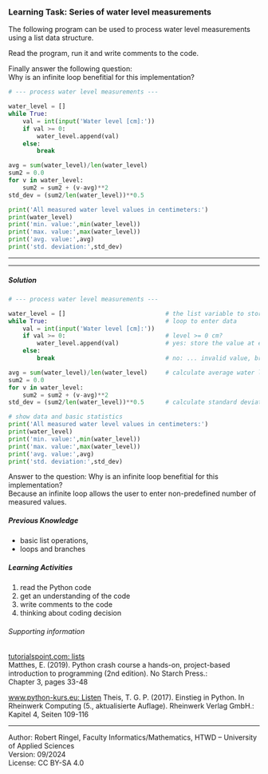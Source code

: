 ### Learning Task: Series of water level measurements

The following program can be used to process water level measurements using a list data structure.

Read the program, run it and write comments to the code.  

Finally answer the following question:  
Why is an infinite loop benefitial for this implementation?

``` python
# --- process water level measurements ---

water_level = []                            
while True:                                 
	val = int(input('Water level [cm]:'))
	if val >= 0:                            
		water_level.append(val)             
	else:
		break                               

avg = sum(water_level)/len(water_level)     
sum2 = 0.0
for v in water_level:
	sum2 = sum2 + (v-avg)**2
std_dev = (sum2/len(water_level))**0.5      

print('All measured water level values in centimeters:')
print(water_level)
print('min. value:',min(water_level))
print('max. value:',max(water_level))
print('avg. value:',avg)
print('std. deviation:',std_dev)
```

---------------------------------------
---------------------------------------

##### Solution

``` python
# --- process water level measurements ---

water_level = []                            # the list variable to store the values
while True:                                 # loop to enter data
	val = int(input('Water level [cm]:'))
	if val >= 0:                            # level >= 0 cm?
		water_level.append(val)             # yes: store the value at end of list
	else:
		break                               # no: ... invalid value, break loop

avg = sum(water_level)/len(water_level)     # calculate average water level
sum2 = 0.0
for v in water_level:
	sum2 = sum2 + (v-avg)**2
std_dev = (sum2/len(water_level))**0.5      # calculate standard deviation

# show data and basic statistics
print('All measured water level values in centimeters:')
print(water_level)
print('min. value:',min(water_level))
print('max. value:',max(water_level))
print('avg. value:',avg)
print('std. deviation:',std_dev)
```

Answer to the question: Why is an infinite loop benefitial for this implementation?  
Because an infinite loop allows the user to enter non-predefined number of measured values.  

##### Previous Knowledge

- basic list operations, 
- loops and branches
  
##### Learning Activities

1) read the Python code
2) get an understanding of the code
3) write comments to the code
4) thinking about coding decision


###### Supporting information

[tutorialspoint.com: lists](https://www.tutorialspoint.com/python/python_lists.htm)  
Matthes, E. (2019). Python crash course a hands-on, project-based introduction to programming (2nd edition). No Starch Press.:  
Chapter 3, pages 33-48  

[www.python-kurs.eu: Listen](https://www.python-kurs.eu/python3_listen.php)
Theis, T. G. P. (2017). Einstieg in Python. In Rheinwerk Computing (5., aktualisierte Auflage). Rheinwerk Verlag GmbH.:   
Kapitel 4, Seiten 109-116

----
[//]: # "Learning objective: store data in a list, perform basic list operations"
[//]: # "Topic: List data structures"
[//]: # "Complexity: 1 - low"
[//]: # "Task type: worked-out example"

Author: Robert Ringel, Faculty Informatics/Mathematics, HTWD – University of Applied Sciences  
Version: 09/2024            
License: CC BY-SA 4.0
